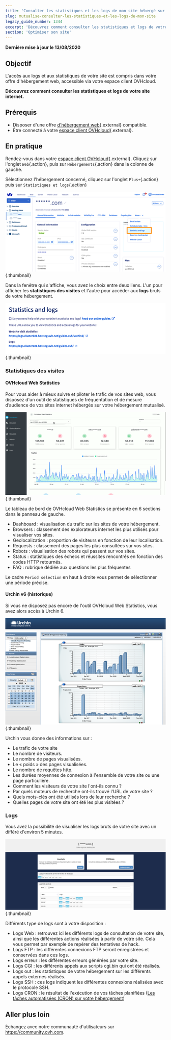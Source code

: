 ```yaml
---
title: 'Consulter les statistiques et les logs de mon site hébergé sur une offre mutualisée'
slug: mutualise-consulter-les-statistiques-et-les-logs-de-mon-site
legacy_guide_number: 1344
excerpt: 'Découvrez comment consulter les statistiques et logs de votre site internet'
section: 'Optimiser son site'
---
```

**Dernière mise à jour le 13/08/2020**

## Objectif

L'accès aux logs et aux statistiques de votre site est compris dans votre offre d'hébergement web, accessible via votre espace client OVHcloud.

**Découvrez comment consulter les statistiques et logs de votre site internet.**

## Prérequis

- Disposer d'une offre [d'hébergement web](https://www.ovh.com/fr/hebergement-web/){.external} compatible.
- Être connecté à votre [espace client OVHcloud](https://www.ovh.com/auth/?action=gotomanager){.external}.

## En pratique

Rendez-vous dans votre [espace client OVHcloud](https://www.ovh.com/auth/?action=gotomanager){.external}. Cliquez sur  l'onglet `Web`{.action}, puis sur `Hébergements`{.action} dans la colonne de gauche.

Sélectionnez l'hébergement concerné, cliquez sur l'onglet `Plus+`{.action} puis sur `Statistiques et logs`{.action}

![hosting](images/statistics01.png){.thumbnail}

Dans la fenêtre qui s'affiche, vous avez le choix entre deux liens. L'un pour afficher les **statistiques des visites** et l'autre pour accéder aux **logs** bruts de votre hébergement.


![hosting](images/statistics02.png){.thumbnail}

### Statistiques des visites

#### OVHcloud Web Statistics

Pour vous aider à mieux suivre et piloter le trafic de vos sites web, vous disposez d'un outil de statistiques de fréquentation et de mesure d’audience de vos sites internet hébergés sur votre hébergement mutualisé. 

![hosting](images/OWStats01.gif){.thumbnail}

Le tableau de bord de OVHcloud Web Statistics se présente en 6 sections dans le panneau de gauche.

- Dashboard : visualisation du trafic sur les sites de votre hébergement.
- Browsers : classement des explorateurs internet les plus utilisés pour visualiser vos sites.
- Geolocalization :  proportion de visiteurs en fonction de leur localisation.
- Requests : classement des pages les plus consultées sur vos sites.
- Robots : visualisation des robots qui passent sur vos sites.
- Status : statistiques des échecs et réussites rencontrés en fonction des codes HTTP retournés.
- FAQ : rubrique dédiée aux questions les plus fréquentes

Le cadre `Period selection` en haut à droite vous permet de sélectionner une période précise.

#### Urchin v6 (historique)

Si vous ne disposez pas encore de l'outil OVHcloud Web Statistics, vous avez alors accès à Urchin 6.

![hosting](images/1490.png){.thumbnail}

Urchin vous donne des informations sur :

- Le trafic de votre site
- Le nombre de visiteurs.
- Le nombre de pages visualisées.
- Le « poids » des pages visualisées.
- Le nombre de requêtes http.
- Les durées moyennes de connexion à l'ensemble de votre site ou une page particulière.
- Comment les visiteurs de votre site l'ont-ils connu ?
- Par quels moteurs de recherche ont-ils trouvé l'URL de votre site ?
- Quels mots-clés ont été utilisés lors de leur recherche ?
- Quelles pages de votre site ont été les plus visitées ? 

### Logs

Vous avez la possibilité de visualiser les logs bruts de votre site avec un différé d'environ 5 minutes.

![hosting](images/logs01.png){.thumbnail}

Différents type de logs sont à votre disposition :

- Logs Web : retrouvez ici les différents logs de consultation de votre site, ainsi que les différentes actions réalisées à partir de votre site. Cela vous permet par exemple de repérer des tentatives de hack.
- Logs FTP : les différentes connexions FTP seront enregistrées et conservées dans ces logs.
- Logs erreur : les différentes erreurs générées par votre site.
- Logs CGI : les différents appels aux scripts cgi.bin qui ont été réalisés.
- Logs out : les statistiques de votre hébergement sur les différents appels externes réalisés.
- Logs SSH : ces logs indiquent les différentes connexions réalisées avec le protocole SSH.
- Logs CRON : le résultat de l'exécution de vos tâches planifiées ([Les tâches automatisées (CRON) sur votre hébergement](../mutualise-taches-automatisees-cron/))


## Aller plus loin

Échangez avec notre communauté d'utilisateurs sur <https://community.ovh.com>.
